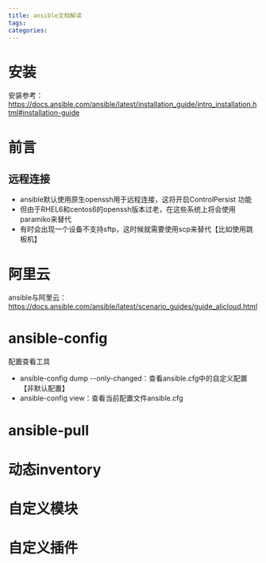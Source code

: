```yaml
---
title: ansible文档解读
tags:
categories:
---
```

# 安装
安装参考：<https://docs.ansible.com/ansible/latest/installation_guide/intro_installation.html#installation-guide>
# 前言
## 远程连接
* ansible默认使用原生openssh用于远程连接，这将开启ControlPersist 功能
* 但由于RHEL6和centos6的openssh版本过老，在这些系统上将会使用paramiko来替代
* 有时会出现一个设备不支持sftp，这时候就需要使用scp来替代【比如使用跳板机】

# 阿里云
ansible与阿里云：<https://docs.ansible.com/ansible/latest/scenario_guides/guide_alicloud.html>

# ansible-config
配置查看工具

* ansible-config dump --only-changed：查看ansible.cfg中的自定义配置【非默认配置】
* ansible-config view：查看当前配置文件ansible.cfg

# ansible-pull
# 动态inventory
# 自定义模块
# 自定义插件